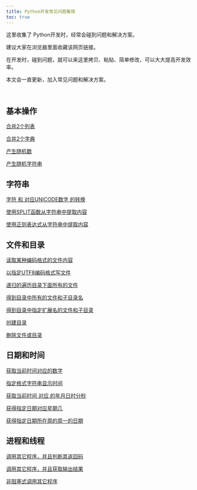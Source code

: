 ```yaml
---
title: Python开发常见问题集锦
toc: true
---
```


这里收集了 Python开发时，经常会碰到问题和解决方案。

建议大家在浏览器里面收藏该网页链接。

在开发时，碰到问题，就可以来这里拷贝、粘贴、简单修改，可以大大提高开发效率。

本文会一直更新，加入常见问题和解决方案。

<br>

<h2 id="基本操作"><a href="../basic/" target="_blank" style="text-decoration:none">基本操作</a></h2>

[合并2个列表](/doc/faq/python/basic/#%E5%90%88%E5%B9%B62%E4%B8%AA%E5%88%97%E8%A1%A8)

[合并2个字典](/doc/faq/python/basic/#%E5%90%88%E5%B9%B62%E4%B8%AA%E5%AD%97%E5%85%B8)

[产生随机数](/doc/faq/python/basic/#%E4%BA%A7%E7%94%9F%E9%9A%8F%E6%9C%BA%E6%95%B0)

[产生随机字符串](/doc/faq/python/basic/#%E4%BA%A7%E7%94%9F%E9%9A%8F%E6%9C%BA%E5%AD%97%E7%AC%A6%E4%B8%B2)



<h2 id="字符串"><a href="../string/" target="_blank" style="text-decoration:none">字符串</a></h2>

[字符 和 对应UNICODE数字 的转换](/doc/faq/python/string/#%E5%AD%97%E7%AC%A6-%E5%92%8C-%E5%AF%B9%E5%BA%94unicode%E6%95%B0%E5%AD%97-%E7%9A%84%E8%BD%AC%E6%8D%A2)

[使用SPLIT函数从字符串中提取内容](/doc/faq/python/string/#%E4%BD%BF%E7%94%A8split%E5%87%BD%E6%95%B0%E4%BB%8E%E5%AD%97%E7%AC%A6%E4%B8%B2%E4%B8%AD%E6%8F%90%E5%8F%96%E5%86%85%E5%AE%B9)

[使用正则表达式从字符串中提取内容](/doc/faq/python/string/#%E4%BD%BF%E7%94%A8%E6%AD%A3%E5%88%99%E8%A1%A8%E8%BE%BE%E5%BC%8F%E4%BB%8E%E5%AD%97%E7%AC%A6%E4%B8%B2%E4%B8%AD%E6%8F%90%E5%8F%96%E5%86%85%E5%AE%B9)



<h2 id="文件和目录"><a href="../file_dir/" target="_blank" style="text-decoration:none">文件和目录</a></h2>



[读取某种编码格式的文件内容](/doc/faq/python/file_dir/#%E8%AF%BB%E5%8F%96%E6%9F%90%E7%A7%8D%E7%BC%96%E7%A0%81%E6%A0%BC%E5%BC%8F%E7%9A%84%E6%96%87%E4%BB%B6%E5%86%85%E5%AE%B9)

[以指定UTF8编码格式写文件](/doc/faq/python/file_dir/#%E4%BB%A5%E6%8C%87%E5%AE%9Autf8%E7%BC%96%E7%A0%81%E6%A0%BC%E5%BC%8F%E5%86%99%E6%96%87%E4%BB%B6)

[递归的遍历目录下面所有的文件](/doc/faq/python/file_dir/#%E9%80%92%E5%BD%92%E7%9A%84%E9%81%8D%E5%8E%86%E7%9B%AE%E5%BD%95%E4%B8%8B%E9%9D%A2%E6%89%80%E6%9C%89%E7%9A%84%E6%96%87%E4%BB%B6)

[得到目录中所有的文件和子目录名](/doc/faq/python/file_dir/#%E5%BE%97%E5%88%B0%E7%9B%AE%E5%BD%95%E4%B8%AD%E6%89%80%E6%9C%89%E7%9A%84%E6%96%87%E4%BB%B6%E5%92%8C%E5%AD%90%E7%9B%AE%E5%BD%95%E5%90%8D)

[得到目录中指定扩展名的文件和子目录](/doc/faq/python/file_dir/#%E5%BE%97%E5%88%B0%E7%9B%AE%E5%BD%95%E4%B8%AD%E6%8C%87%E5%AE%9A%E6%89%A9%E5%B1%95%E5%90%8D%E7%9A%84%E6%96%87%E4%BB%B6%E5%92%8C%E5%AD%90%E7%9B%AE%E5%BD%95)

[创建目录](/doc/faq/python/file_dir/#%E5%88%9B%E5%BB%BA%E7%9B%AE%E5%BD%95)

[删除文件或目录](/doc/faq/python/file_dir/#%E5%88%A0%E9%99%A4%E6%96%87%E4%BB%B6%E6%88%96%E7%9B%AE%E5%BD%95)


<h2 id="日期和时间"><a href="../date_time/" target="_blank" style="text-decoration:none">日期和时间</a></h2>


[获取当前时间对应的数字](/doc/faq/python/date_time/#%E8%8E%B7%E5%8F%96%E5%BD%93%E5%89%8D%E6%97%B6%E9%97%B4%E5%AF%B9%E5%BA%94%E7%9A%84%E6%95%B0%E5%AD%97)

[指定格式字符串显示时间](/doc/faq/python/date_time/#%E6%8C%87%E5%AE%9A%E6%A0%BC%E5%BC%8F%E5%AD%97%E7%AC%A6%E4%B8%B2%E6%98%BE%E7%A4%BA%E6%97%B6%E9%97%B4)

[获取当前时间 对应 的年月日时分秒](/doc/faq/python/date_time/#%E8%8E%B7%E5%8F%96%E5%BD%93%E5%89%8D%E6%97%B6%E9%97%B4-%E5%AF%B9%E5%BA%94-%E7%9A%84%E5%B9%B4%E6%9C%88%E6%97%A5%E6%97%B6%E5%88%86%E7%A7%92)

[获得指定日期对应星期几](/doc/faq/python/date_time/#%E8%8E%B7%E5%BE%97%E6%8C%87%E5%AE%9A%E6%97%A5%E6%9C%9F%E5%AF%B9%E5%BA%94%E6%98%9F%E6%9C%9F%E5%87%A0)

[获得指定日期所在周的周一的日期](/doc/faq/python/date_time/#%E8%8E%B7%E5%BE%97%E6%8C%87%E5%AE%9A%E6%97%A5%E6%9C%9F%E6%89%80%E5%9C%A8%E5%91%A8%E7%9A%84%E5%91%A8%E4%B8%80%E7%9A%84%E6%97%A5%E6%9C%9F)



<h2 id="进程和线程"><a href="../process_thread/" target="_blank" style="text-decoration:none">进程和线程</a></h2>


[调用其它程序，并且判断其返回码](/doc/faq/python/process_thread/#%E8%B0%83%E7%94%A8%E5%85%B6%E5%AE%83%E7%A8%8B%E5%BA%8F%E5%B9%B6%E4%B8%94%E5%88%A4%E6%96%AD%E5%85%B6%E8%BF%94%E5%9B%9E%E7%A0%81)

[调用其它程序，并且获取输出结果](/doc/faq/python/process_thread/#%E8%B0%83%E7%94%A8%E5%85%B6%E5%AE%83%E7%A8%8B%E5%BA%8F%E5%B9%B6%E4%B8%94%E8%8E%B7%E5%8F%96%E8%BE%93%E5%87%BA%E7%BB%93%E6%9E%9C)

[非阻塞式调用其它程序](/doc/faq/python/process_thread/#%E9%9D%9E%E9%98%BB%E5%A1%9E%E5%BC%8F%E8%B0%83%E7%94%A8%E5%85%B6%E5%AE%83%E7%A8%8B%E5%BA%8F)
